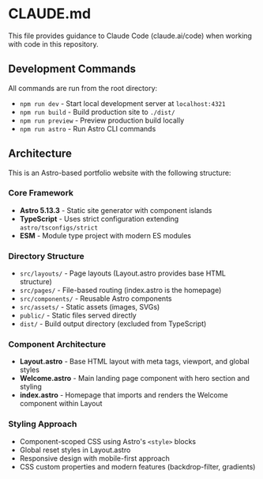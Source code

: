 # CLAUDE.md

This file provides guidance to Claude Code (claude.ai/code) when working with code in this repository.

## Development Commands

All commands are run from the root directory:

- `npm run dev` - Start local development server at `localhost:4321`
- `npm run build` - Build production site to `./dist/`
- `npm run preview` - Preview production build locally
- `npm run astro` - Run Astro CLI commands

## Architecture

This is an Astro-based portfolio website with the following structure:

### Core Framework
- **Astro 5.13.3** - Static site generator with component islands
- **TypeScript** - Uses strict configuration extending `astro/tsconfigs/strict`
- **ESM** - Module type project with modern ES modules

### Directory Structure
- `src/layouts/` - Page layouts (Layout.astro provides base HTML structure)
- `src/pages/` - File-based routing (index.astro is the homepage)
- `src/components/` - Reusable Astro components
- `src/assets/` - Static assets (images, SVGs)
- `public/` - Static files served directly
- `dist/` - Build output directory (excluded from TypeScript)

### Component Architecture
- **Layout.astro** - Base HTML layout with meta tags, viewport, and global styles
- **Welcome.astro** - Main landing page component with hero section and styling
- **index.astro** - Homepage that imports and renders the Welcome component within Layout

### Styling Approach
- Component-scoped CSS using Astro's `<style>` blocks
- Global reset styles in Layout.astro
- Responsive design with mobile-first approach
- CSS custom properties and modern features (backdrop-filter, gradients)